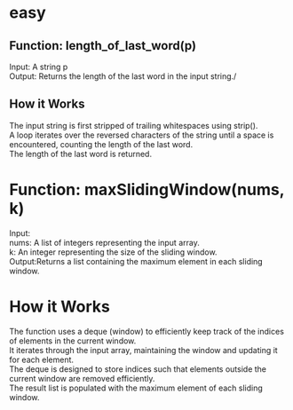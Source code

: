 
# easy
## Function: length_of_last_word(p)
 Input: A string p<br>
 Output: Returns the length of the last word in the input string./
## How it Works
The input string is first stripped of trailing whitespaces using strip().<br>
A loop iterates over the reversed characters of the string until a space is encountered, counting the length of the last word.<br>
The length of the last word is returned.
# Function: maxSlidingWindow(nums, k)
Input:<br>
nums: A list of integers representing the input array.<br>
k: An integer representing the size of the sliding window.<br>
Output:Returns a list containing the maximum element in each sliding window.
# How it Works
The function uses a deque (window) to efficiently keep track of the indices of elements in the current window.<br>
It iterates through the input array, maintaining the window and updating it for each element.<br>
The deque is designed to store indices such that elements outside the current window are removed efficiently.<br>
The result list is populated with the maximum element of each sliding window.
